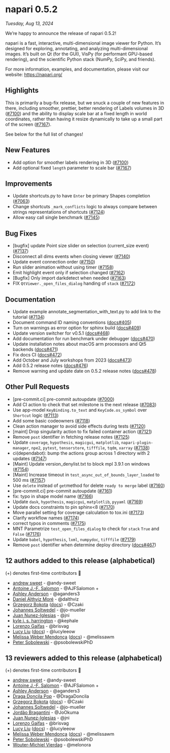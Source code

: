 # napari 0.5.2

*Tuesday, Aug 13, 2024*

We’re happy to announce the release of napari 0.5.2!

napari is a fast, interactive, multi-dimensional image viewer for Python. It’s designed for exploring, annotating, and analyzing multi-dimensional images. It’s built on Qt (for the GUI), VisPy (for performant GPU-based rendering), and the scientific Python stack (NumPy, SciPy, and friends).

For more information, examples, and documentation, please visit our website: https://napari.org/

## Highlights

This is primarily a bug-fix release, but we snuck a couple of new features in
there, including smoother, prettier, better rendering of Labels volumes in 3D
([#7100](https://github.com/napari/napari/pull/7100)) and the ability to
display scale bar at a fixed length in world coordinates, rather than having it
resize dynamically to take up a small part of the screen
([#7167](https://github.com/napari/napari/pull/7100)).

See below for the full list of changes!

## New Features

- Add option for smoother labels rendering in 3D ([#7100](https://github.com/napari/napari/pull/7100))
- Add optional fixed `length` parameter to scale bar ([#7167](https://github.com/napari/napari/pull/7167))

## Improvements

- Update shortcuts.py to have `Enter` be primary Shapes completion ([#7063](https://github.com/napari/napari/pull/7063))
- Change shortcuts `_mark_conflicts` logic to always compare between strings representations of shortcuts ([#7124](https://github.com/napari/napari/pull/7124))
- Allow easy call single benchmark ([#7145](https://github.com/napari/napari/pull/7145))

## Bug Fixes

- [bugfix] update Point size slider on selection (current_size event) ([#7137](https://github.com/napari/napari/pull/7137))
- Disconnect all dims events when closing viewer ([#7140](https://github.com/napari/napari/pull/7140))
- Update event connection order ([#7150](https://github.com/napari/napari/pull/7150))
- Run slider animation without using timer ([#7158](https://github.com/napari/napari/pull/7158))
- Emit highlight event only if selection changed ([#7162](https://github.com/napari/napari/pull/7162))
- [Bugfix] Only import darkdetect when needed ([#7163](https://github.com/napari/napari/pull/7163))
- FIX `QtViewer._open_files_dialog` handing of `stack` ([#7172](https://github.com/napari/napari/pull/7172))

## Documentation

- Update example annotate_segmentation_with_text.py to add link to the tutorial ([#7134](https://github.com/napari/napari/pull/7134))
- Document command ID naming conventions ([docs#405](https://github.com/napari/docs/pull/405))
- Turn on warnings as error option for sphinx build ([docs#409](https://github.com/napari/docs/pull/409))
- Update version switcher for v0.5.1 ([docs#468](https://github.com/napari/docs/pull/468))
- Add documentation for run benchmark under debugger ([docs#470](https://github.com/napari/docs/pull/470))
- Update installation notes about macOS arm processors and Qt5 backends ([docs#471](https://github.com/napari/docs/pull/471))
- Fix docs CI ([docs#472](https://github.com/napari/docs/pull/472))
- Add October and July workshops from 2023 ([docs#473](https://github.com/napari/docs/pull/473))
- Add 0.5.2 release notes ([docs#476](https://github.com/napari/docs/pull/476))
- Remove warning and update date on 0.5.2 release notes ([docs#478](https://github.com/napari/docs/pull/478))

## Other Pull Requests

- [pre-commit.ci] pre-commit autoupdate ([#7000](https://github.com/napari/napari/pull/7000))
- Add CI action to check that set milestone is the next release ([#7083](https://github.com/napari/napari/pull/7083))
- Use app-model `KeyBinding.to_text` and `KeyCode.os_symbol` over `Shortcut` logic ([#7113](https://github.com/napari/napari/pull/7113))
- Add some basic codeowners ([#7118](https://github.com/napari/napari/pull/7118))
- Clean action manager to avoid side effects during tests ([#7120](https://github.com/napari/napari/pull/7120))
- [maint] Drop singularity action to fix failed container action ([#7121](https://github.com/napari/napari/pull/7121))
- Remove `post` identifier in fetching release notes ([#7125](https://github.com/napari/napari/pull/7125))
- Update `coverage`, `hypothesis`, `magicgui`, `matplotlib`, `napari-plugin-manager`, `npe2`, `pytest`, `tensorstore`, `tifffile`, `tqdm`, `xarray` ([#7138](https://github.com/napari/napari/pull/7138))
- ci(dependabot): bump the actions group across 1 directory with 2 updates ([#7147](https://github.com/napari/napari/pull/7147))
- [Maint] Update version_denylist.txt to block mpl 3.9.1 on windows ([#7154](https://github.com/napari/napari/pull/7154))
- [Maint] Increase timeout in `test_async_out_of_bounds_layer_loaded` to 500 ms ([#7157](https://github.com/napari/napari/pull/7157))
- Use `delete` instead of `get`method for delete `ready to merge` label ([#7160](https://github.com/napari/napari/pull/7160))
- [pre-commit.ci] pre-commit autoupdate ([#7161](https://github.com/napari/napari/pull/7161))
- fix: typo in shape model name ([#7166](https://github.com/napari/napari/pull/7166))
- Update `dask`, `hypothesis`, `magicgui`, `matplotlib`, `pyyaml` ([#7169](https://github.com/napari/napari/pull/7169))
- Update docs constraints to pin sphinx\<8 ([#7170](https://github.com/napari/napari/pull/7170))
- Move parallel setting for coverage calculation to tox.ini ([#7173](https://github.com/napari/napari/pull/7173))
- Clarify workflow names ([#7174](https://github.com/napari/napari/pull/7174))
- correct typos in comments ([#7175](https://github.com/napari/napari/pull/7175))
- MNT Parametrize `test_open_files_dialog` to check for `stack` `True` and `False` ([#7176](https://github.com/napari/napari/pull/7176))
- Update `babel`, `hypothesis`, `lxml`, `numpydoc`, `tifffile` ([#7179](https://github.com/napari/napari/pull/7179))
- Remove `post` identifier when determine deploy directory ([docs#467](https://github.com/napari/docs/pull/467))

## 12 authors added to this release (alphabetical)

(+) denotes first-time contributors 🥳

- [andrew sweet](https://github.com/napari/napari/commits?author=andy-sweet) - @andy-sweet
- [Antoine J.-F. Salomon](https://github.com/napari/napari/commits?author=AJFSalomon) - @AJFSalomon +
- [Ashley Anderson](https://github.com/napari/napari/commits?author=aganders3) - @aganders3
- [Daniel Althviz Moré](https://github.com/napari/napari/commits?author=dalthviz) - @dalthviz
- [Grzegorz Bokota](https://github.com/napari/napari/commits?author=Czaki) ([docs](https://github.com/napari/docs/commits?author=Czaki)) - @Czaki
- [Johannes Soltwedel](https://github.com/napari/napari/commits?author=jo-mueller) - @jo-mueller
- [Juan Nunez-Iglesias](https://github.com/napari/docs/commits?author=jni) - @jni
- [kyle i. s. harrington](https://github.com/napari/docs/commits?author=kephale) - @kephale
- [Lorenzo Gaifas](https://github.com/napari/napari/commits?author=brisvag) - @brisvag
- [Lucy Liu](https://github.com/napari/napari/commits?author=lucyleeow) ([docs](https://github.com/napari/docs/commits?author=lucyleeow)) - @lucyleeow
- [Melissa Weber Mendonça](https://github.com/napari/napari/commits?author=melissawm) ([docs](https://github.com/napari/docs/commits?author=melissawm)) - @melissawm
- [Peter Sobolewski](https://github.com/napari/napari/commits?author=psobolewskiPhD) - @psobolewskiPhD

## 13 reviewers added to this release (alphabetical)

(+) denotes first-time contributors 🥳

- [andrew sweet](https://github.com/napari/napari/commits?author=andy-sweet) - @andy-sweet
- [Antoine J.-F. Salomon](https://github.com/napari/napari/commits?author=AJFSalomon) - @AJFSalomon +
- [Ashley Anderson](https://github.com/napari/napari/commits?author=aganders3) - @aganders3
- [Draga Doncila Pop](https://github.com/napari/docs/commits?author=DragaDoncila) - @DragaDoncila
- [Grzegorz Bokota](https://github.com/napari/napari/commits?author=Czaki) ([docs](https://github.com/napari/docs/commits?author=Czaki)) - @Czaki
- [Johannes Soltwedel](https://github.com/napari/napari/commits?author=jo-mueller) - @jo-mueller
- [Jordão Bragantini](https://github.com/napari/docs/commits?author=JoOkuma) - @JoOkuma
- [Juan Nunez-Iglesias](https://github.com/napari/docs/commits?author=jni) - @jni
- [Lorenzo Gaifas](https://github.com/napari/napari/commits?author=brisvag) - @brisvag
- [Lucy Liu](https://github.com/napari/napari/commits?author=lucyleeow) ([docs](https://github.com/napari/docs/commits?author=lucyleeow)) - @lucyleeow
- [Melissa Weber Mendonça](https://github.com/napari/napari/commits?author=melissawm) ([docs](https://github.com/napari/docs/commits?author=melissawm)) - @melissawm
- [Peter Sobolewski](https://github.com/napari/napari/commits?author=psobolewskiPhD) - @psobolewskiPhD
- [Wouter-Michiel Vierdag](https://github.com/napari/docs/commits?author=melonora) - @melonora
